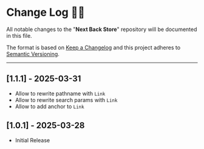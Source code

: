 <!-- markdownlint-disable MD024-->

# **Change Log** 📜📝

All notable changes to the "**Next Back Store**" repository will be documented in this file.

The format is based on [Keep a Changelog](https://keepachangelog.com/en/1.1.0/) and this project adheres to [Semantic Versioning](https://semver.org/spec/v2.0.0.html).

---

## [**1.1.1**] - 2025-03-31

- Allow to rewrite pathname with `Link`
- Allow to rewrite search params with `Link`
- Allow to add anchor to `Link`

## [**1.0.1**] - 2025-03-28
- Initial Release
